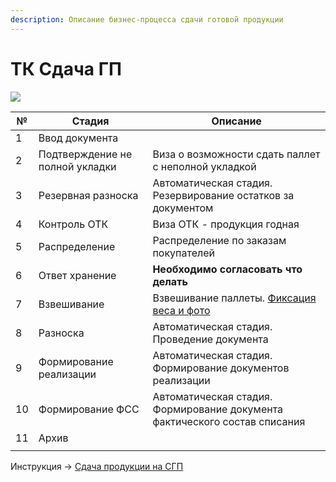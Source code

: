 ```yaml
---
description: Описание бизнес-процесса сдачи готовой продукции
---
```


# ТК Сдача ГП

![](<../../../.gitbook/assets/image (940).png>)

| №  | Стадия                          | Описание                                                                                                                                                        |
| -- | ------------------------------- | --------------------------------------------------------------------------------------------------------------------------------------------------------------- |
| 1  | Ввод документа                  |                                                                                                                                                                 |
| 2  | Подтверждение не полной укладки | Виза о возможности сдать паллет с неполной укладкой                                                                                                             |
| 3  | Резервная разноска              | Автоматическая стадия. Резервирование остатков за документом                                                                                                    |
| 4  | Контроль ОТК                    | Виза ОТК - продукция годная                                                                                                                                     |
| 5  | Распределение                   | Распределение по заказам покупателей                                                                                                                            |
| 6  | Ответ хранение                  | **Необходимо согласовать что делать**                                                                                                                           |
| 7  | Взвешивание                     | Взвешивание паллеты. [Фиксация веса и фото](../../postuplenie-tovarov-i-uslug/formirovanie-prikhoda-po-grafiku-postavki/prikhod-v-rublyakh/partionnyi-priem.md) |
| 8  | Разноска                        | Автоматическая стадия. Проведение документа                                                                                                                     |
| 9  | Формирование реализации         | Автоматическая стадия. Формирование документов реализации                                                                                                       |
| 10 | Формирование ФСС                | Автоматическая стадия. Формирование документа фактического состав списания                                                                                      |
| 11 | Архив                           |                                                                                                                                                                 |
|    |                                 |                                                                                                                                                                 |

Инструкция -> [Сдача продукции на СГП](../sdacha-produkcii-na-sgp-1.md)
